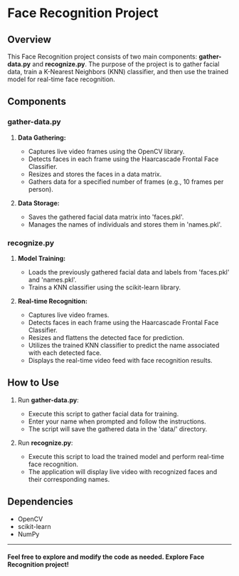 # Face Recognition Project

## Overview

This Face Recognition project consists of two main components: **gather-data.py** and **recognize.py**. The purpose of the project is to gather facial data, train a K-Nearest Neighbors (KNN) classifier, and then use the trained model for real-time face recognition.

## Components

### gather-data.py

1. **Data Gathering:**
   - Captures live video frames using the OpenCV library.
   - Detects faces in each frame using the Haarcascade Frontal Face Classifier.
   - Resizes and stores the faces in a data matrix.
   - Gathers data for a specified number of frames (e.g., 10 frames per person).

2. **Data Storage:**
   - Saves the gathered facial data matrix into 'faces.pkl'.
   - Manages the names of individuals and stores them in 'names.pkl'.

### recognize.py

1. **Model Training:**
   - Loads the previously gathered facial data and labels from 'faces.pkl' and 'names.pkl'.
   - Trains a KNN classifier using the scikit-learn library.

2. **Real-time Recognition:**
   - Captures live video frames.
   - Detects faces in each frame using the Haarcascade Frontal Face Classifier.
   - Resizes and flattens the detected face for prediction.
   - Utilizes the trained KNN classifier to predict the name associated with each detected face.
   - Displays the real-time video feed with face recognition results.

## How to Use

1. Run **gather-data.py**:
   - Execute this script to gather facial data for training.
   - Enter your name when prompted and follow the instructions.
   - The script will save the gathered data in the 'data/' directory.

2. Run **recognize.py**:
   - Execute this script to load the trained model and perform real-time face recognition.
   - The application will display live video with recognized faces and their corresponding names.

## Dependencies

- OpenCV
- scikit-learn
- NumPy

***
#### Feel free to explore and modify the code as needed. Explore Face Recognition project!
